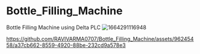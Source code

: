 # Bottle_Filling_Machine
Bottle Filling Machine using Delta PLC
![1664291116948](https://github.com/RAVIVARMA0707/Bottle_Filling_Machine/assets/96245458/3c7b8edd-66d2-4f16-9988-e1e30bb24435)


https://github.com/RAVIVARMA0707/Bottle_Filling_Machine/assets/96245458/a37cb662-8559-4920-88be-232cd9a578e3

